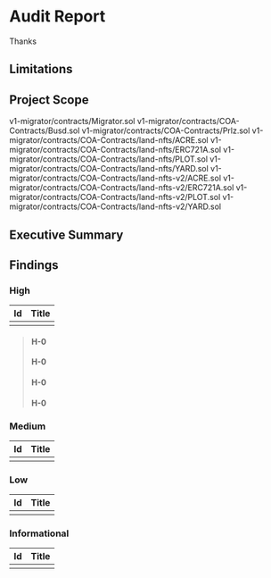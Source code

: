 # Audit Report

Thanks

## Limitations

## Project Scope

v1-migrator/contracts/Migrator.sol
v1-migrator/contracts/COA-Contracts/Busd.sol
v1-migrator/contracts/COA-Contracts/Prlz.sol
v1-migrator/contracts/COA-Contracts/land-nfts/ACRE.sol
v1-migrator/contracts/COA-Contracts/land-nfts/ERC721A.sol
v1-migrator/contracts/COA-Contracts/land-nfts/PLOT.sol
v1-migrator/contracts/COA-Contracts/land-nfts/YARD.sol
v1-migrator/contracts/COA-Contracts/land-nfts-v2/ACRE.sol
v1-migrator/contracts/COA-Contracts/land-nfts-v2/ERC721A.sol
v1-migrator/contracts/COA-Contracts/land-nfts-v2/PLOT.sol
v1-migrator/contracts/COA-Contracts/land-nfts-v2/YARD.sol

## Executive Summary

## Findings

### High

| Id     |  Title                                   |
|--------|------------------------------------------|
|        |                                          |

> #### H-0
> #### H-0
> #### H-0
> #### H-0

### Medium

| Id     |  Title                                   |
|--------|------------------------------------------|
|        |                                          |

### Low

| Id     |  Title                                   |
|--------|------------------------------------------|
|        |                                          |

### Informational

| Id     |  Title                                   |
|--------|------------------------------------------|
|        |                                          |
